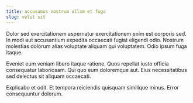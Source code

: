```yaml
---
title: accusamus nostrum ullam et fuga
slug: velit sit
---
```


Dolor sed exercitationem aspernatur exercitationem enim est corporis sed. In modi aut accusantium expedita occaecati fugiat eligendi odio. Nostrum molestias dolorum alias voluptate aliquam qui voluptatem. Odio ipsum fuga itaque.

Eveniet eum veniam libero itaque ratione. Quos repellat iusto officia consequatur laboriosam. Qui quo eum doloremque aut. Eius necessitatibus sed delectus sit aliquam occaecati.

Explicabo et odit. Et tempora reiciendis quisquam similique minus. Error consequuntur dolorum.
